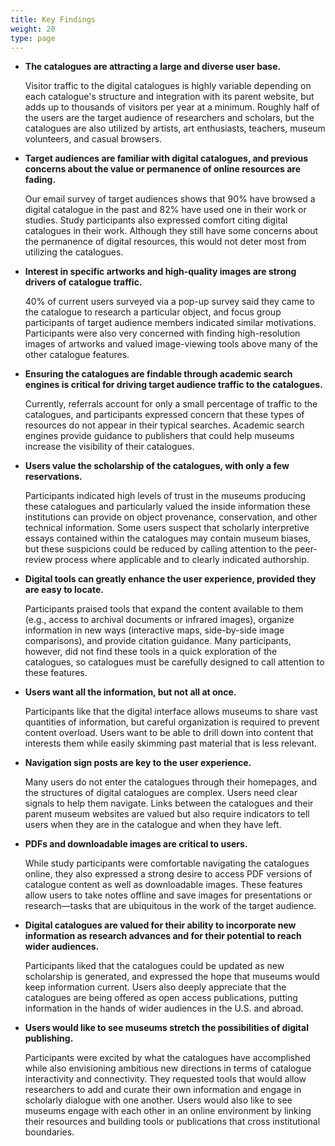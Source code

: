 ```yaml
---
title: Key Findings
weight: 20
type: page
---
```


- **The catalogues are attracting a large and diverse user base.**

    Visitor traffic to the digital catalogues is highly variable depending on each catalogue's structure and integration with its parent website, but adds up to thousands of visitors per year at a minimum. Roughly half of the users are the target audience of researchers and scholars, but the catalogues are also utilized by artists, art enthusiasts, teachers, museum volunteers, and casual browsers.

- **Target audiences are familiar with digital catalogues, and previous concerns about the value or permanence of online resources are fading.**

    Our email survey of target audiences shows that 90% have browsed a digital catalogue in the past and 82% have used one in their work or studies. Study participants also expressed comfort citing digital catalogues in their work. Although they still have some concerns about the permanence of digital resources, this would not deter most from utilizing the catalogues.

- **Interest in specific artworks and high-quality images are strong drivers of catalogue traffic.**

    40% of current users surveyed via a pop-up survey said they came to the catalogue to research a particular object, and focus group participants of target audience members indicated similar motivations. Participants were also very concerned with finding high-resolution images of artworks and valued image-viewing tools above many of the other catalogue features.

- **Ensuring the catalogues are findable through academic search engines is critical for driving target audience traffic to the catalogues.**

    Currently, referrals account for only a small percentage of traffic to the catalogues, and participants expressed concern that these types of resources do not appear in their typical searches. Academic search engines provide guidance to publishers that could help museums increase the visibility of their catalogues.

- **Users value the scholarship of the catalogues, with only a few reservations.**

    Participants indicated high levels of trust in the museums producing these catalogues and particularly valued the inside information these institutions can provide on object provenance, conservation, and other technical information. Some users suspect that scholarly interpretive essays contained within the catalogues may contain museum biases, but these suspicions could be reduced by calling attention to the peer-review process where applicable and to clearly indicated authorship.

- **Digital tools can greatly enhance the user experience, provided they are easy to locate.**

    Participants praised tools that expand the content available to them (e.g., access to archival documents or infrared images), organize information in new ways (interactive maps, side-by-side image comparisons), and provide citation guidance. Many participants, however, did not find these tools in a quick exploration of the catalogues, so catalogues must be carefully designed to call attention to these features.

- **Users want all the information, but not all at once.**

    Participants like that the digital interface allows museums to share vast quantities of information, but careful organization is required to prevent content overload. Users want to be able to drill down into content that interests them while easily skimming past material that is less relevant.

- **Navigation sign posts are key to the user experience.**

    Many users do not enter the catalogues through their homepages, and the structures of digital catalogues are complex. Users need clear signals to help them navigate. Links between the catalogues and their parent museum websites are valued but also require indicators to tell users when they are in the catalogue and when they have left.

- **PDFs and downloadable images are critical to users.**

    While study participants were comfortable navigating the catalogues online, they also expressed a strong desire to access PDF versions of catalogue content as well as downloadable images. These features allow users to take notes offline and save images for presentations or research—tasks that are ubiquitous in the work of the target audience.

- **Digital catalogues are valued for their ability to incorporate new information as research advances and for their potential to reach wider audiences.**

    Participants liked that the catalogues could be updated as new scholarship is generated, and expressed the hope that museums would keep information current. Users also deeply appreciate that the catalogues are being offered as open access publications, putting information in the hands of wider audiences in the U.S. and abroad.

- **Users would like to see museums stretch the possibilities of digital publishing.**

    Participants were excited by what the catalogues have accomplished while also envisioning ambitious new directions in terms of catalogue interactivity and connectivity. They requested tools that would allow researchers to add and curate their own information and engage in scholarly dialogue with one another. Users would also like to see museums engage with each other in an online environment by linking their resources and building tools or publications that cross institutional boundaries.